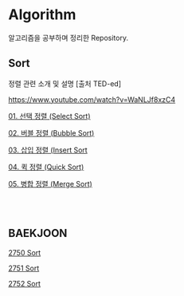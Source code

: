 # Algorithm

알고리즘을 공부하며 정리한 Repository.



## Sort

정렬 관련 소개 및 설명 [출처 TED-ed]

https://www.youtube.com/watch?v=WaNLJf8xzC4



[01. 선택 정렬 (Select Sort)](docs/01_select-sort.md)

[02. 버블 정렬 (Bubble Sort)](docs/02_bubble-sort.md)

[03. 삽입 정렬 (Insert Sort](docs/03_insert-sort.md)

[04. 퀵 정렬 (Quick Sort)](docs/04_quick-sort.md)

[05. 병합 정렬 (Merge Sort)](docs/05_merge-sort.md)

<br/>

<br/>

## BAEKJOON

[2750 Sort](docs/baekjoon/sort/2750_sort-numbers.md)

[2751 Sort](docs/baekjoon/sort/2751_sort-numbers.md)

[2752 Sort](docs/baekjoon/sort/2752_sort-numbers.md)

